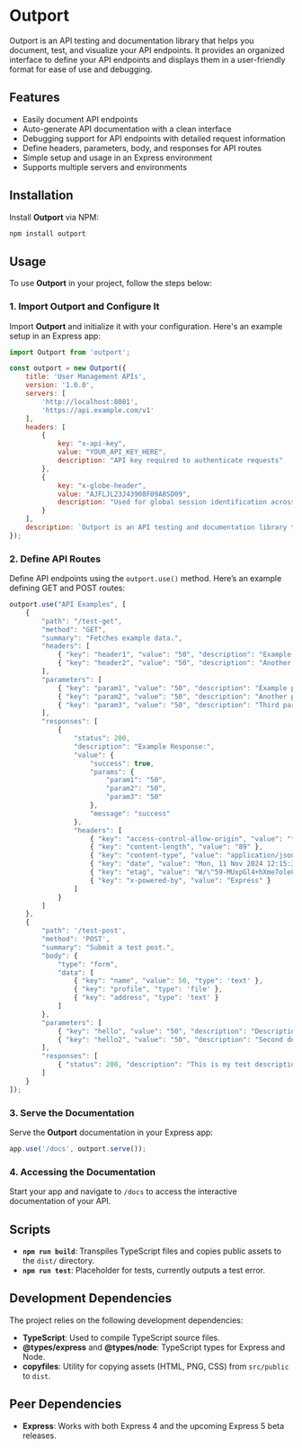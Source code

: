 # Outport

Outport is an API testing and documentation library that helps you document, test, and visualize your API endpoints. It provides an organized interface to define your API endpoints and displays them in a user-friendly format for ease of use and debugging.

## Features

- Easily document API endpoints
- Auto-generate API documentation with a clean interface
- Debugging support for API endpoints with detailed request information
- Define headers, parameters, body, and responses for API routes
- Simple setup and usage in an Express environment
- Supports multiple servers and environments

## Installation

Install **Outport** via NPM:

```bash
npm install outport
```

## Usage

To use **Outport** in your project, follow the steps below:

### 1. Import Outport and Configure It

Import **Outport** and initialize it with your configuration. Here's an example setup in an Express app:

```javascript
import Outport from 'outport';

const outport = new Outport({
    title: 'User Management APIs',
    version: '1.0.0',
    servers: [
        'http://localhost:8081',
        'https://api.example.com/v1'
    ],
    headers: [
        {
            key: "x-api-key",
            value: "YOUR_API_KEY_HERE",
            description: "API key required to authenticate requests"
        },
        {
            key: "x-globe-header",
            value: "AJFLJL23J43908F09A8SD09",
            description: "Used for global session identification across requests"
        }
    ],
    description: `Outport is an API testing and documentation library that helps you document, test, and visualize your API endpoints in a user-friendly interface.`,
});
```

### 2. Define API Routes

Define API endpoints using the `outport.use()` method. Here’s an example defining GET and POST routes:

```javascript
outport.use("API Examples", [
    {
        "path": "/test-get",
        "method": "GET",
        "summary": "Fetches example data.",
        "headers": [
            { "key": "header1", "value": "50", "description": "Example header" },
            { "key": "header2", "value": "50", "description": "Another example header" }
        ],
        "parameters": [
            { "key": "param1", "value": "50", "description": "Example parameter", "required": false },
            { "key": "param2", "value": "50", "description": "Another parameter", "required": false },
            { "key": "param3", "value": "50", "description": "Third parameter", "required": false }
        ],
        "responses": [
            {
                "status": 200,
                "description": "Example Response:",
                "value": {
                    "success": true,
                    "params": {
                        "param1": "50",
                        "param2": "50",
                        "param3": "50"
                    },
                    "message": "success"
                },
                "headers": [
                    { "key": "access-control-allow-origin", "value": "*" },
                    { "key": "content-length", "value": "89" },
                    { "key": "content-type", "value": "application/json; charset=utf-8" },
                    { "key": "date", "value": "Mon, 11 Nov 2024 12:15:38 GMT" },
                    { "key": "etag", "value": "W/\"59-MUxpGl4+hXme7ole0kweVCoQ93Y\"" },
                    { "key": "x-powered-by", "value": "Express" }
                ]
            }
        ]
    },
    {
        "path": '/test-post',
        "method": 'POST',
        "summary": "Submit a test post.",
        "body": {
            "type": "form",
            "data": [
                { "key": "name", "value": 50, "type": 'text' },
                { "key": "profile", "type": 'file' },
                { "key": "address", "type": 'text' }
            ]
        },
        "parameters": [
            { "key": "hello", "value": "50", "description": "Description here", "required": false },
            { "key": "hello2", "value": "50", "description": "Second description", "required": false }
        ],
        "responses": [
            { "status": 200, "description": "This is my test description." }
        ]
    }
]);
```

### 3. Serve the Documentation

Serve the **Outport** documentation in your Express app:

```javascript
app.use('/docs', outport.serve());
```

### 4. Accessing the Documentation

Start your app and navigate to `/docs` to access the interactive documentation of your API.

## Scripts

- **`npm run build`**: Transpiles TypeScript files and copies public assets to the `dist/` directory.
- **`npm run test`**: Placeholder for tests, currently outputs a test error.

## Development Dependencies

The project relies on the following development dependencies:

- **TypeScript**: Used to compile TypeScript source files.
- **@types/express** and **@types/node**: TypeScript types for Express and Node.
- **copyfiles**: Utility for copying assets (HTML, PNG, CSS) from `src/public` to `dist`.

## Peer Dependencies

- **Express**: Works with both Express 4 and the upcoming Express 5 beta releases.
